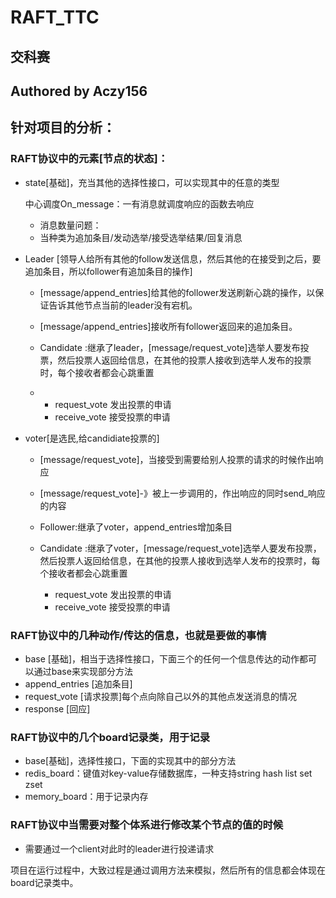# RAFT_TTC
## 交科赛

## Authored by Aczy156

## 针对项目的分析：

### RAFT协议中的元素[节点的状态]：

- state[基础]，充当其他的选择性接口，可以实现其中的任意的类型

  中心调度On_message：一有消息就调度响应的函数去响应

  -  消息数量问题：
  - 当种类为追加条目/发动选举/接受选举结果/回复消息

- Leader [领导人给所有其他的follow发送信息，然后其他的在接受到之后，要追加条目，所以follower有追加条目的操作]

  - [message/append_entries]给其他的follower发送刷新心跳的操作，以保证告诉其他节点当前的leader没有宕机。

  - [message/append_entries]接收所有follower返回来的追加条目。

    

  - Candidate :继承了leader，[message/request_vote]选举人要发布投票，然后投票人返回给信息，在其他的投票人接收到选举人发布的投票时，每个接收者都会心跳重置

  - - request_vote 发出投票的申请
    - receive_vote 接受投票的申请

- voter[是选民,给candidiate投票的]

  - [message/request_vote]，当接受到需要给别人投票的请求的时候作出响应

  - [message/request_vote]-》被上一步调用的，作出响应的同时send_响应的内容

    

  - Follower:继承了voter，append_entries增加条目

  - Candidate :继承了voter，[message/request_vote]选举人要发布投票，然后投票人返回给信息，在其他的投票人接收到选举人发布的投票时，每个接收者都会心跳重置

    - request_vote 发出投票的申请
    - receive_vote 接受投票的申请

###  RAFT协议中的几种动作/传达的信息，也就是要做的事情

- base [基础]，相当于选择性接口，下面三个的任何一个信息传达的动作都可以通过base来实现部分方法
- append_entries [追加条目]
- request_vote [请求投票]每个点向除自己以外的其他点发送消息的情况
- response [回应]

### RAFT协议中的几个board记录类，用于记录

- base[基础]，选择性接口，下面的实现其中的部分方法
- redis_board：键值对key-value存储数据库，一种支持string hash list set zset
- memory_board：用于记录内存

### RAFT协议中当需要对整个体系进行修改某个节点的值的时候

- 需要通过一个client对此时的leader进行投递请求

项目在运行过程中，大致过程是通过调用方法来模拟，然后所有的信息都会体现在board记录类中。